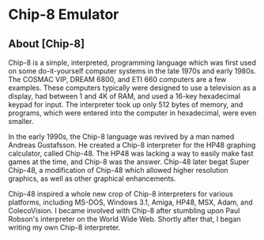 # Chip-8 Emulator

About [Chip-8]
---------------------

Chip-8 is a simple, interpreted, programming language which was first used on some do-it-yourself computer systems in the late 1970s and early 1980s. The COSMAC VIP, DREAM 6800, and ETI 660 computers are a few examples. These computers typically were designed to use a television as a display, had between 1 and 4K of RAM, and used a 16-key hexadecimal keypad for input. The interpreter took up only 512 bytes of memory, and programs, which were entered into the computer in hexadecimal, were even smaller.

In the early 1990s, the Chip-8 language was revived by a man named Andreas Gustafsson. He created a Chip-8 interpreter for the HP48 graphing calculator, called Chip-48. The HP48 was lacking a way to easily make fast games at the time, and Chip-8 was the answer. Chip-48 later begat Super Chip-48, a modification of Chip-48 which allowed higher resolution graphics, as well as other graphical enhancements.

Chip-48 inspired a whole new crop of Chip-8 interpreters for various platforms, including MS-DOS, Windows 3.1, Amiga, HP48, MSX, Adam, and ColecoVision. I became involved with Chip-8 after stumbling upon Paul Robson's interpreter on the World Wide Web. Shortly after that, I began writing my own Chip-8 interpreter.
